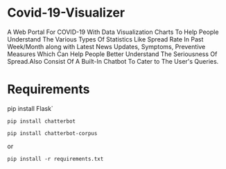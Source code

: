 # Covid-19-Visualizer
A Web Portal For COVID-19 With Data Visualization Charts To Help People Understand The Various Types Of Statistics Like Spread Rate In Past Week/Month along with Latest News Updates, Symptoms, Preventive Measures Which Can Help People Better Understand The Seriousness Of Spread.Also Consist Of A Built-In Chatbot To Cater to The User's Queries.
# Requirements
pip install Flask`

`pip install chatterbot`

`pip install chatterbot-corpus`

or 

`pip install -r requirements.txt`
